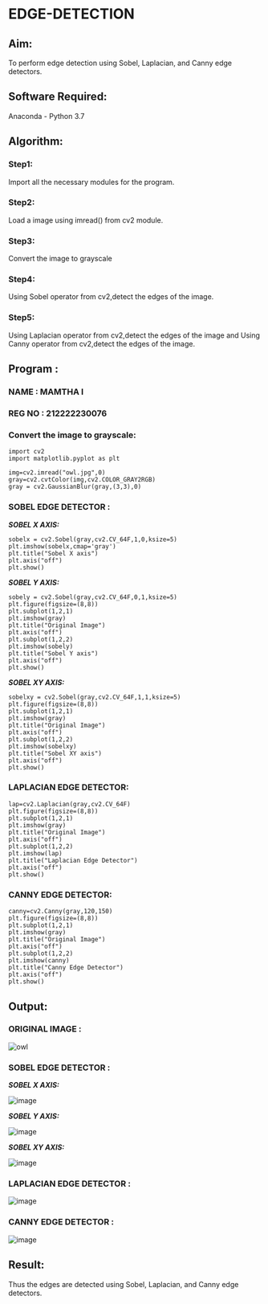 # EDGE-DETECTION
## Aim:
To perform edge detection using Sobel, Laplacian, and Canny edge detectors.

## Software Required:
Anaconda - Python 3.7

## Algorithm:
### Step1:
Import all the necessary modules for the program.

### Step2:
Load a image using imread() from cv2 module.

### Step3:
Convert the image to grayscale

### Step4:
Using Sobel operator from cv2,detect the edges of the image.

### Step5:

Using Laplacian operator from cv2,detect the edges of the image and Using Canny operator from cv2,detect the edges of the image.
## Program :
### NAME : MAMTHA I
### REG NO : 212222230076
### Convert the image to grayscale:
```
import cv2
import matplotlib.pyplot as plt

img=cv2.imread("owl.jpg",0)
gray=cv2.cvtColor(img,cv2.COLOR_GRAY2RGB)
gray = cv2.GaussianBlur(gray,(3,3),0)
```
### SOBEL EDGE DETECTOR :
***SOBEL X AXIS:***
```
sobelx = cv2.Sobel(gray,cv2.CV_64F,1,0,ksize=5)
plt.imshow(sobelx,cmap='gray')
plt.title("Sobel X axis")
plt.axis("off")
plt.show()
```
***SOBEL Y AXIS:***
```
sobely = cv2.Sobel(gray,cv2.CV_64F,0,1,ksize=5)
plt.figure(figsize=(8,8))
plt.subplot(1,2,1)
plt.imshow(gray)
plt.title("Original Image")
plt.axis("off")
plt.subplot(1,2,2)
plt.imshow(sobely)
plt.title("Sobel Y axis")
plt.axis("off")
plt.show()
```
***SOBEL XY AXIS:***
```
sobelxy = cv2.Sobel(gray,cv2.CV_64F,1,1,ksize=5)
plt.figure(figsize=(8,8))
plt.subplot(1,2,1)
plt.imshow(gray)
plt.title("Original Image")
plt.axis("off")
plt.subplot(1,2,2)
plt.imshow(sobelxy)
plt.title("Sobel XY axis")
plt.axis("off")
plt.show()
```
### LAPLACIAN EDGE DETECTOR:
```
lap=cv2.Laplacian(gray,cv2.CV_64F)
plt.figure(figsize=(8,8))
plt.subplot(1,2,1)
plt.imshow(gray)
plt.title("Original Image")
plt.axis("off")
plt.subplot(1,2,2)
plt.imshow(lap)
plt.title("Laplacian Edge Detector")
plt.axis("off")
plt.show()
```
### CANNY EDGE DETECTOR:
```
canny=cv2.Canny(gray,120,150)
plt.figure(figsize=(8,8))
plt.subplot(1,2,1)
plt.imshow(gray)
plt.title("Original Image")
plt.axis("off")
plt.subplot(1,2,2)
plt.imshow(canny)
plt.title("Canny Edge Detector")
plt.axis("off")
plt.show()
```


## Output:
### ORIGINAL IMAGE :
![owl](https://github.com/Mamthaiyappaprabu/EDGE-DETECTION/assets/119393563/70aa1bd3-f000-4322-b5c8-6e7be0c3b2f7)

### SOBEL EDGE DETECTOR :


***SOBEL X AXIS:***


![image](https://github.com/Mamthaiyappaprabu/EDGE-DETECTION/assets/119393563/eeb0c775-b4d1-4822-a1bc-85a4c88d2827)



***SOBEL Y AXIS:***



![image](https://github.com/Mamthaiyappaprabu/EDGE-DETECTION/assets/119393563/e5eb0138-b9b6-42fd-b844-4656d5941de1)




***SOBEL XY AXIS:***


![image](https://github.com/Mamthaiyappaprabu/EDGE-DETECTION/assets/119393563/85aa209b-a50c-4c31-b6b0-55e9a26de72d)






### LAPLACIAN EDGE DETECTOR :

![image](https://github.com/Mamthaiyappaprabu/EDGE-DETECTION/assets/119393563/8d8bc79d-8fd7-49c8-a4ac-31c876113bdb)


### CANNY EDGE DETECTOR :
![image](https://github.com/Mamthaiyappaprabu/EDGE-DETECTION/assets/119393563/d181bcc1-4231-4c21-87cb-b745e2bdb5e7)


## Result:
Thus the edges are detected using Sobel, Laplacian, and Canny edge detectors.
